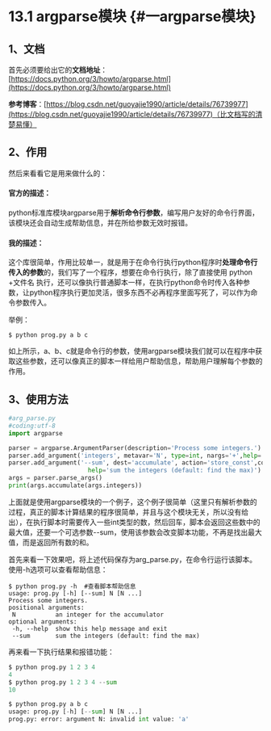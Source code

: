 # 13.1 **argparse模块** {#一argparse模块}

## 1、文档

首先必须要给出它的**文档地址**：[https://docs.python.org/3/howto/argparse.html](https://docs.python.org/3/howto/argparse.html)

**参考博客**：[https://blog.csdn.net/guoyajie1990/article/details/76739977](https://blog.csdn.net/guoyajie1990/article/details/76739977)（比文档写的清楚易懂）

## 2、作用

然后来看看它是用来做什么的：

#### 官方的描述：

python标准库模块argparse用于**解析命令行参数**，编写用户友好的命令行界面，该模块还会自动生成帮助信息，并在所给参数无效时报错。

#### 我的描述：

这个库很简单，作用比较单一，就是用于在命令行执行python程序时**处理命令行传入的参数**的，我们写了一个程序，想要在命令行执行，除了直接使用 python +文件名 执行，还可以像执行普通脚本一样，在执行python命令时传入各种参数，让python程序执行更加灵活，很多东西不必再程序里面写死了，可以作为命令参数传入。

举例：

```
$ python prog.py a b c
```

如上所示，a、b、c就是命令行的参数，使用argparse模块我们就可以在程序中获取这些参数，还可以像真正的脚本一样给用户帮助信息，帮助用户理解每个参数的作用。

## 3、使用方法

```py
#arg_parse.py
#coding:utf-8
import argparse

parser = argparse.ArgumentParser(description='Process some integers.')
parser.add_argument('integers', metavar='N', type=int, nargs='+',help='an integer for the accumulator')
parser.add_argument('--sum', dest='accumulate', action='store_const',const=sum, default=max,
                      help='sum the integers (default: find the max)')
args = parser.parse_args()
print(args.accumulate(args.integers))
```

上面就是使用argparse模块的一个例子，这个例子很简单（这里只有解析参数的过程，真正的脚本计算结果的程序很简单，并且与这个模块无关，所以没有给出），在执行脚本时需要传入一些int类型的数，然后回车，脚本会返回这些数中的最大值，还要一个可选参数--sum，使用该参数会改变脚本功能，不再是找出最大值，而是返回所有数的和。

首先来看一下效果吧，将上述代码保存为arg\_parse.py，在命令行运行该脚本。使用-h选项可以查看帮助信息：

```
$ python prog.py -h  #查看脚本帮助信息
usage: prog.py [-h] [--sum] N [N ...]
Process some integers.
positional arguments:
 N           an integer for the accumulator
optional arguments:
 -h, --help  show this help message and exit
 --sum       sum the integers (default: find the max)
```

再来看一下执行结果和报错功能：

```py
$ python prog.py 1 2 3 4
4
$ python prog.py 1 2 3 4 --sum
10

$ python prog.py a b c
usage: prog.py [-h] [--sum] N [N ...]
prog.py: error: argument N: invalid int value: 'a'
```



